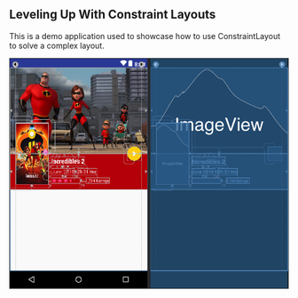 ## Leveling Up With Constraint Layouts
This is a demo application used to  showcase how to use ConstraintLayout to solve a complex layout.


![Constraint Layout](art/ConstraintLayoutDemo.png "Constraint Layout Demo")